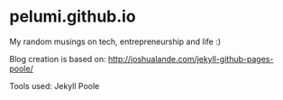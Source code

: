 # pelumi.github.io
My random musings on tech, entrepreneurship and life :)


Blog creation is based on: http://joshualande.com/jekyll-github-pages-poole/

Tools used:
Jekyll
Poole
